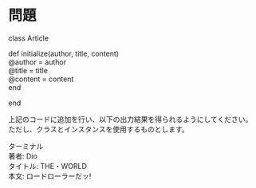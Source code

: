 # 問題
  
class Article  
  
  def initialize(author, title, content)  
    @author = author  
    @title = title  
    @content = content  
  end  
  
end  
  
上記のコードに追加を行い、以下の出力結果を得られるようにしてください。  
ただし、クラスとインスタンスを使用するものとします。  
  
ターミナル  
  著者: Dio  
  タイトル: THE・WORLD  
  本文: ロードローラーだッ!  
  
